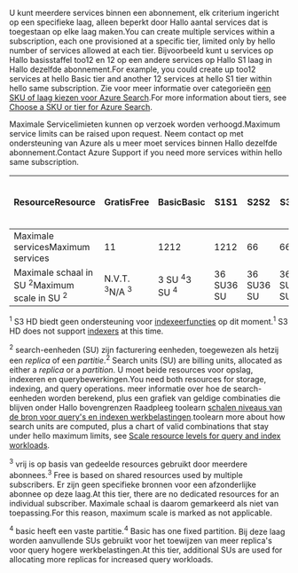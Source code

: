 <span data-ttu-id="7852e-101">U kunt meerdere services binnen een abonnement, elk criterium ingericht op een specifieke laag, alleen beperkt door Hallo aantal services dat is toegestaan op elke laag maken.</span><span class="sxs-lookup"><span data-stu-id="7852e-101">You can create multiple services within a subscription, each one provisioned at a specific tier, limited only by hello number of services allowed at each tier.</span></span> <span data-ttu-id="7852e-102">Bijvoorbeeld kunt u services op Hallo basisstaffel too12 en 12 op een andere services op Hallo S1 laag in Hallo dezelfde abonnement.</span><span class="sxs-lookup"><span data-stu-id="7852e-102">For example, you could create up too12 services at hello Basic tier and another 12 services at hello S1 tier within hello same subscription.</span></span> <span data-ttu-id="7852e-103">Zie voor meer informatie over categorieën [een SKU of laag kiezen voor Azure Search](../articles/search/search-sku-tier.md).</span><span class="sxs-lookup"><span data-stu-id="7852e-103">For more information about tiers, see [Choose a SKU or tier for Azure Search](../articles/search/search-sku-tier.md).</span></span>

<span data-ttu-id="7852e-104">Maximale Servicelimieten kunnen op verzoek worden verhoogd.</span><span class="sxs-lookup"><span data-stu-id="7852e-104">Maximum service limits can be raised upon request.</span></span> <span data-ttu-id="7852e-105">Neem contact op met ondersteuning van Azure als u meer moet services binnen Hallo dezelfde abonnement.</span><span class="sxs-lookup"><span data-stu-id="7852e-105">Contact Azure Support if you need more services within hello same subscription.</span></span>

| <span data-ttu-id="7852e-106">Resource</span><span class="sxs-lookup"><span data-stu-id="7852e-106">Resource</span></span> | <span data-ttu-id="7852e-107">Gratis</span><span class="sxs-lookup"><span data-stu-id="7852e-107">Free</span></span> | <span data-ttu-id="7852e-108">Basic</span><span class="sxs-lookup"><span data-stu-id="7852e-108">Basic</span></span> | <span data-ttu-id="7852e-109">S1</span><span class="sxs-lookup"><span data-stu-id="7852e-109">S1</span></span> | <span data-ttu-id="7852e-110">S2</span><span class="sxs-lookup"><span data-stu-id="7852e-110">S2</span></span> | <span data-ttu-id="7852e-111">S3</span><span class="sxs-lookup"><span data-stu-id="7852e-111">S3</span></span> | <span data-ttu-id="7852e-112">S3 HD <sup>1</sup></span><span class="sxs-lookup"><span data-stu-id="7852e-112">S3 HD <sup>1</sup></span></span> |
| --- | --- | --- | --- | --- | --- | --- |
| <span data-ttu-id="7852e-113">Maximale services</span><span class="sxs-lookup"><span data-stu-id="7852e-113">Maximum services</span></span> |<span data-ttu-id="7852e-114">1</span><span class="sxs-lookup"><span data-stu-id="7852e-114">1</span></span> |<span data-ttu-id="7852e-115">12</span><span class="sxs-lookup"><span data-stu-id="7852e-115">12</span></span> |<span data-ttu-id="7852e-116">12</span><span class="sxs-lookup"><span data-stu-id="7852e-116">12</span></span> |<span data-ttu-id="7852e-117">6</span><span class="sxs-lookup"><span data-stu-id="7852e-117">6</span></span> |<span data-ttu-id="7852e-118">6</span><span class="sxs-lookup"><span data-stu-id="7852e-118">6</span></span> |<span data-ttu-id="7852e-119">6</span><span class="sxs-lookup"><span data-stu-id="7852e-119">6</span></span> |
| <span data-ttu-id="7852e-120">Maximale schaal in SU <sup>2</sup></span><span class="sxs-lookup"><span data-stu-id="7852e-120">Maximum scale in SU <sup>2</sup></span></span> |<span data-ttu-id="7852e-121">N.V.T. <sup>3</sup></span><span class="sxs-lookup"><span data-stu-id="7852e-121">N/A <sup>3</sup></span></span> |<span data-ttu-id="7852e-122">3 SU <sup>4</sup></span><span class="sxs-lookup"><span data-stu-id="7852e-122">3 SU <sup>4</sup></span></span> |<span data-ttu-id="7852e-123">36 SU</span><span class="sxs-lookup"><span data-stu-id="7852e-123">36 SU</span></span> |<span data-ttu-id="7852e-124">36 SU</span><span class="sxs-lookup"><span data-stu-id="7852e-124">36 SU</span></span> |<span data-ttu-id="7852e-125">36 SU</span><span class="sxs-lookup"><span data-stu-id="7852e-125">36 SU</span></span> |<span data-ttu-id="7852e-126">36 SU</span><span class="sxs-lookup"><span data-stu-id="7852e-126">36 SU</span></span> |

<span data-ttu-id="7852e-127"><sup>1</sup> S3 HD biedt geen ondersteuning voor [indexeerfuncties](../articles/search/search-indexer-overview.md) op dit moment.</span><span class="sxs-lookup"><span data-stu-id="7852e-127"><sup>1</sup> S3 HD does not support [indexers](../articles/search/search-indexer-overview.md) at this time.</span></span> 

<span data-ttu-id="7852e-128"><sup>2</sup> search-eenheden (SU) zijn facturering eenheden, toegewezen als hetzij een *replica* of een *partitie*.</span><span class="sxs-lookup"><span data-stu-id="7852e-128"><sup>2</sup> Search units (SU) are billing units, allocated as either a *replica* or a *partition*.</span></span> <span data-ttu-id="7852e-129">U moet beide resources voor opslag, indexeren en querybewerkingen.</span><span class="sxs-lookup"><span data-stu-id="7852e-129">You need both resources for storage, indexing, and query operations.</span></span> <span data-ttu-id="7852e-130">meer informatie over hoe de search-eenheden worden berekend, plus een grafiek van geldige combinaties die blijven onder Hallo bovengrenzen Raadpleeg toolearn [schalen niveaus van de bron voor query's en indexen werkbelastingen](../articles/search/search-capacity-planning.md).</span><span class="sxs-lookup"><span data-stu-id="7852e-130">toolearn more about how search units are computed, plus a chart of valid combinations that stay under hello maximum limits, see [Scale resource levels for query and index workloads](../articles/search/search-capacity-planning.md).</span></span> 

<span data-ttu-id="7852e-131"><sup>3</sup> vrij is op basis van gedeelde resources gebruikt door meerdere abonnees.</span><span class="sxs-lookup"><span data-stu-id="7852e-131"><sup>3</sup> Free is based on shared resources used by multiple subscribers.</span></span> <span data-ttu-id="7852e-132">Er zijn geen specifieke bronnen voor een afzonderlijke abonnee op deze laag.</span><span class="sxs-lookup"><span data-stu-id="7852e-132">At this tier, there are no dedicated resources for an individual subscriber.</span></span> <span data-ttu-id="7852e-133">Maximale schaal is daarom gemarkeerd als niet van toepassing.</span><span class="sxs-lookup"><span data-stu-id="7852e-133">For this reason, maximum scale is marked as not applicable.</span></span>

<span data-ttu-id="7852e-134"><sup>4</sup> basic heeft een vaste partitie.</span><span class="sxs-lookup"><span data-stu-id="7852e-134"><sup>4</sup> Basic has one fixed partition.</span></span> <span data-ttu-id="7852e-135">Bij deze laag worden aanvullende SUs gebruikt voor het toewijzen van meer replica's voor query hogere werkbelastingen.</span><span class="sxs-lookup"><span data-stu-id="7852e-135">At this tier, additional SUs are used for allocating more replicas for increased query workloads.</span></span>

